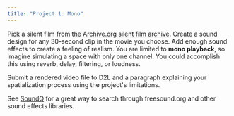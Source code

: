 ```yaml
---
title: "Project 1: Mono"
---
```


Pick a silent film from the [Archive.org silent film archive](https://archive.org/details/silenthalloffame). Create a sound design for any 30-second clip in the movie you choose. Add enough sound effects to create a feeling of realism. You are limited to **mono playback**, so imagine simulating a space with only one channel. You could accomplish this using reverb, delay, filtering, or loudness.

Submit a rendered video file to D2L and a paragraph explaining your spatialization process using the project's limitations.

See [SoundQ](https://www.prosoundeffects.com/soundq/) for a great way to search through freesound.org and other sound effects libraries.
